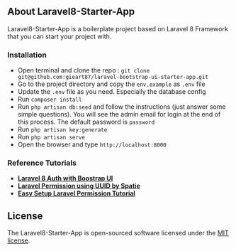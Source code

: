 ## About Laravel8-Starter-App

Laravel8-Starter-App is a boilerplate project based on Laravel 8 Framework that you can start your project with.

### Installation
- Open terminal and clone the repo : `git clone git@github.com:gieart87/laravel-bootstrap-ui-starter-app.git`
- Go to the project directory and copy the `env.example` as `.env` file
- Update the `.env` file as you need. Especially the database config
- Run `composer install`
- Run `php artisan db:seed` and follow the instructions (just answer some simple questions). You will see the admin email for login at the end of this process. The default password is `password`
- Run `php artisan key:generate`
- Run `php artisan serve`
- Open the browser and type `http://localhost:8000`

### Reference Tutorials

- **[Laravel 8 Auth with Boostrap UI](https://www.youtube.com/watch?v=NuGBzmHlINQ)**
- **[Laravel Permission using UUID by Spatie](https://spatie.be/docs/laravel-permission/v3/advanced-usage/uuid)**
- **[Easy Setup Laravel Permission Tutorial](https://www.qcode.in/easy-roles-and-permissions-in-laravel-5-4/)**

## License

The Laravel8-Starter-App is open-sourced software licensed under the [MIT license](https://opensource.org/licenses/MIT).
